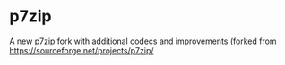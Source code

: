 # p7zip
A new p7zip fork with additional codecs and improvements (forked from https://sourceforge.net/projects/p7zip/
